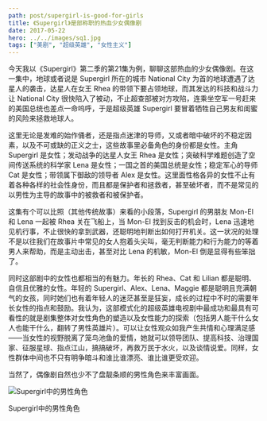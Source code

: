 ```yaml
---
path: post/supergirl-is-good-for-girls
title: 《Supergirl》是部称职的热血少女偶像剧
date: 2017-05-22
hero: ../../images/sq1.jpg
tags: ["美剧", "超级英雄", "女性主义"]
---
```


今天我以《Supergirl》第二季的第21集为例，聊聊这部热血的少女偶像剧。在这一集中，地球或者说是 Supergirl 所在的城市 National City 为首的地球遭遇了达星人的袭击，达星人在女王 Rhea 的带领下要占领地球，而其发达的科技和战斗力让 National City 很快陷入了被动，不止超查部被对方攻陷，连乘坐空军一号赶来的美国总统也差点一命呜呼，于是超级英雄 Supergirl 要冒着牺牲自己男友和闺蜜的风险来拯救地球人。

这里无论是发难的始作俑者，还是指点迷津的导师，又或者暗中破坏的不稳定因素，以及不可或缺的正义之士，这些故事里必备角色的身份都是女性。主角 Supergirl 是女性；发动战争的达星人女王 Rhea 是女性；突破科学难题创造了空间传送系统的科学家 Lena 是女性；一国之首的美国总统是女性；稳定军心的导师 Cat 是女性；带领属下御敌的领导者 Alex 是女性。这里面性格各异的女性不止有着各种各样的社会性身份，而且都是保护者和拯救者，甚至破坏者，而不是常见的以男性为主导的故事中的被救者和被保护者。

这集有个可以比照（其他传统故事）来看的小段落，Supergirl 的男朋友 Mon-El 和 Lena 一起被 Rhea 关在飞船上，当 Mon-El 找到反击的机会时，Lena 迅速地见机行事，不止很快的拿到武器，还聪明地判断出如何打开机关。这一状况的处理不是以往我们在故事片中常见的女人抱着头尖叫，毫无判断能力和行为能力的等着男人来帮助，而是主动出击，甚至对比 Lena 的机敏，Mon-El 倒是显得有些笨拙了。

同时这部剧中的女性也都相当的有魅力。年长的 Rhea、Cat 和 Lilian 都是聪明、自信且优雅的女性。年轻的 Supergirl、Alex、Lena、Maggie 都是聪明且充满朝气的女孩，同时她们也有着年轻人的迷茫甚至是狂妄，成长的过程中不时的需要年长女性的指点和鼓励。我认为，这部模式化的超级英雄电视剧中最成功和最具有可看性的就是剧集整体对女性角色的塑造以及女性能力的探索（包括男人能干什么女人也能干什么，翻转了男性英雄片）。可以让女性观众如我产生共情和心理满足感——当女性的视野脱离了笼鸟池鱼的爱情，她就可以领导团队、提高科技、治理国家、征服星球、指点江山，搞搞破坏，再救万民于水火，以及谈情说爱。同样，女性群体中间也不只有明争暗斗和谁比谁漂亮、谁比谁更受欢迎。

当然了，偶像剧自然也少不了盘靓条顺的男性角色来丰富画面。

<div class="post-img-wrapper">
    <img src="/images/sq2.jpg" alt="Supergirl中的男性角色" class="img-fuild">
    <p class="uk-text-small uk-text-muted">Supergirl中的男性角色</p>
</div>
